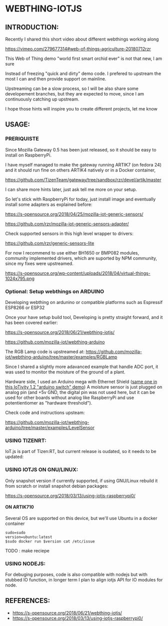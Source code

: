# WEBTHING-IOTJS #


## INTRODUCTION: ##

Recently I shared this short video about different webthings working along

https://vimeo.com/279677314#web-of-things-agriculture-20180712rzr

This Web of Thing demo "world first smart orchid ever" is not that new, I am sure

Instead of freezing "quick and dirty" demo code.
I prefered to upstream the most I can
and then provide support on mainline.

Upstreaming can be a slow process,
so I will be also share some developement branches,
but they are expected to move, 
since I am continuously catching up upstream.

I hope those hints will inspire you to create different projects, let me know


## USAGE: ##


### PRERIQUISTE ###


Since Mozilla Gateway 0.5 has been just released,
so it should be easy to install on RaspberryPi.

I have myself managed to make the gateway running ARTIK7 (on fedora 24)
and it should run fine on others ARTIK4 natively or in a Docker container,

https://github.com/TizenTeam/gateway/tree/sandbox/rzr/devel/artik/master

I can share more hints later, just ask tell me more on your setup.


So let's stick with RaspberryPi for today,
just install image and eventually install some adapters as explained before:

https://s-opensource.org/2018/04/25/mozilla-iot-generic-sensors/


https://github.com/rzr/mozilla-iot-generic-sensors-adapter/

Check supported sensors in this high level wrapper to drivers:

https://github.com/rzr/generic-sensors-lite

For now I recommend to use either BH1650 or BMP082 modules,
community implemented drivers, 
which are suported by NPM community, 
since my fixes were upstreamed.

https://s-opensource.org/wp-content/uploads/2018/04/virtual-things-1024x795.png

### Optional: Setup webthings on ARDUINO ###

Developing webthing on ardunino or compatible platforms
such as Espressif ESP8266 or ESP32

Once your have setup build tool, 
Developing is pretty straight forward, and it has been covered earlier:

https://s-opensource.org/2018/06/21/webthing-iotjs/

https://github.com/mozilla-iot/webthing-arduino

The RGB Lamp code is upstreamed at:
https://github.com/mozilla-iot/webthing-arduino/tree/master/examples/RGBLamp

Since I shared a slightly more adavanced example that handle ADC port,
it was used to monitor the moisture of the ground of a plant.

Hardware side, I used an Arduino mega with Ethernet Shield 
(<a href='https://www.slideshare.net/SamsungOSG/iotivity-tutorial-prototyping-iot-devices-on-gnulinux/41'>same one in this IoTivity 1.2 "arduino switch" demo</a>) 
A moisture sensor is just plugged on analog pin (and +5v GND, the digital pin was not used here, but it can be used for other boards without analog like RaspberryPi and use potentientiomer as "hardware threshold").

Check code and instructions upsteam:

https://github.com/mozilla-iot/webthing-arduino/tree/master/examples/LevelSensor



### USING TIZENRT: ###

IoT.js is part of Tizen:RT, but current release is oudated, 
so it needs to be updated:


### USING IOTJS ON GNU/LINUX: ###

Only snapshot version if currently supported, 
if using GNU/Linux rebuild it from scratch or install snapshot debian packages:

https://s-opensource.org/2018/03/13/using-iotjs-raspberrypi0/


#### ON ARTIK710 ####

Several OS are supported on this device, but we'll use Ubuntu in a docker container

```
sudo=sudo
version=ubuntu:latest
$sudo docker run $version cat /etc/issue
```
TODO : make reciepe


### USING NODEJS: ###

For debuging purposes, code is also compatible with nodejs but with stubbed IO function,
in longer term I plan to align iotjs API for IO modules for node.


## REFERENCES: ##

* https://s-opensource.org/2018/06/21/webthing-iotjs/
* https://s-opensource.org/2018/03/13/using-iotjs-raspberrypi0/
